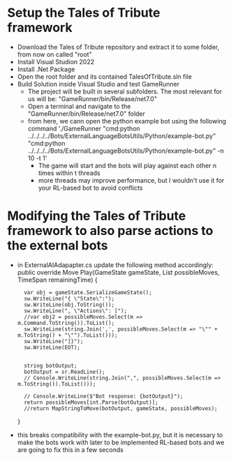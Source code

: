# Setup the Tales of Tribute framework

- Download the Tales of Tribute repository and extract it to some folder, from now on called "root"
- Install Visual Studion 2022
- Install .Net Package
- Open the root folder and its contained TalesOfTribute.sln file
- Build Solution inside Visual Studio and test GameRunner
    - The project will be built in several subfolders. The most relevant for us will be: "GameRunner/bin/Release/net7.0"
    - Open a terminal and navigate to the "GameRunner/bin/Release/net7.0" folder
    - from here, we cann open the python example bot using the following command './GameRunner "cmd:python ../../../../Bots/ExternalLanguageBotsUtils/Python/example-bot.py" "cmd:python ../../../../Bots/ExternalLanguageBotsUtils/Python/example-bot.py" -n 10 -t 1'
        - The game will start and the bots will play against each other n times within t threads
        - more threads may improve performance, but I wouldn't use it for your RL-based bot to avoid conflicts


# Modifying the Tales of Tribute framework to also parse actions to the external bots

- in ExternalAIAdapapter.cs update the following method accordingly:
        public override Move Play(GameState gameState, List<Move> possibleMoves, TimeSpan remainingTime)
    {

        var obj = gameState.SerializeGameState();
        sw.WriteLine("{ \"State\":");        
        sw.WriteLine(obj.ToString());
        sw.WriteLine(", \"Actions\": [");
        //var obj2 = possibleMoves.Select(m => m.Command.ToString()).ToList();
        sw.WriteLine(string.Join(',', possibleMoves.Select(m => "\"" + m.ToString() + "\"").ToList()));
        sw.WriteLine("]}");
        sw.WriteLine(EOT);


        string botOutput;
        botOutput = sr.ReadLine();
        // Console.WriteLine(string.Join(",", possibleMoves.Select(m => m.ToString()).ToList()));

        // Console.WriteLine($"Bot response: {botOutput}");
        return possibleMoves[int.Parse(botOutput)];
        //return MapStringToMove(botOutput, gameState, possibleMoves);
    }

- this breaks compatibility with the example-bot.py, but it is necessary to make the bots work with later to be implemented RL-based bots and we are going to fix this in a few seconds
